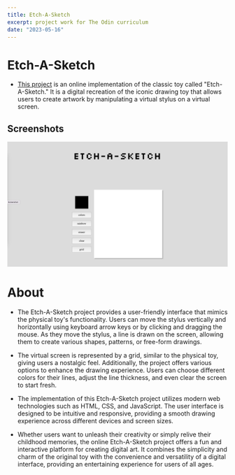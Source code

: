 ```yaml
---
title: Etch-A-Sketch
excerpt: project work for The Odin curriculum
date: "2023-05-16"
---
```


# Etch-A-Sketch
- [This project](https://bogdanblare.github.io/Etch-A-Sketch/) is an online implementation of the classic toy called "Etch-A-Sketch." It is a digital recreation of the iconic drawing toy that allows users to create artwork by manipulating a virtual stylus on a virtual screen.

## Screenshots

![App Screenshot](https://github.com/bogdanblare/Etch-A-Sketch/blob/main/screenshot.png?raw=true)

# About

- The Etch-A-Sketch project provides a user-friendly interface that mimics the physical toy's functionality. Users can move the stylus vertically and horizontally using keyboard arrow keys or by clicking and dragging the mouse. As they move the stylus, a line is drawn on the screen, allowing them to create various shapes, patterns, or free-form drawings.

- The virtual screen is represented by a grid, similar to the physical toy, giving users a nostalgic feel. Additionally, the project offers various options to enhance the drawing experience. Users can choose different colors for their lines, adjust the line thickness, and even clear the screen to start fresh.

- The implementation of this Etch-A-Sketch project utilizes modern web technologies such as HTML, CSS, and JavaScript. The user interface is designed to be intuitive and responsive, providing a smooth drawing experience across different devices and screen sizes.

- Whether users want to unleash their creativity or simply relive their childhood memories, the online Etch-A-Sketch project offers a fun and interactive platform for creating digital art. It combines the simplicity and charm of the original toy with the convenience and versatility of a digital interface, providing an entertaining experience for users of all ages.